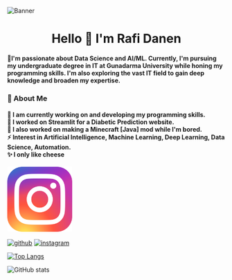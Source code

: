 ![Banner](https://i.imgur.com/elwn4bK.gif)


<h1 align="center">Hello 🎉 I'm Rafi Danen</h1>
<h4 align="left">🌟I'm passionate about Data Science and AI/ML. Currently, I'm pursuing my undergraduate degree in IT at Gunadarma University while honing my programming skills. I'm also exploring the vast IT field to gain deep knowledge and broaden my expertise.</h4>

<h3 align="left">💫 About Me</h3>
<h4> 
  🌱 I am currently working on and developing my programming skills.</br>
  🔭 I worked on Streamlit for a Diabetic Prediction website.</br>
  💬 I also worked on making a Minecraft [Java] mod while I'm bored.</br>
  ⚡ Interest in Artificial Intelligence, Machine Learning, Deep Learning, Data Science, Automation.</br>
  ✨ I only like cheese</h4> 
<div align="left"> 


<a href="https://instagram.com/yourusername" target="_blank">
  <img src="https://raw.githubusercontent.com/tandpfun/skill-icons/main/icons/Instagram.svg" width="150px" alt="Instagram" />
</a>



[<img src='https://cdn.jsdelivr.net/npm/simple-icons@3.0.1/icons/github.svg' alt='github' height='40'>](https://github.com/introvald)  [<img src='https://cdn.jsdelivr.net/npm/simple-icons@3.0.1/icons/instagram.svg' alt='instagram' height='40'>](https://www.instagram.com/rafi_danen/)  

[![Top Langs](https://github-readme-stats.vercel.app/api/top-langs/?username=introvald)](https://github.com/anuraghazra/github-readme-stats)

![GitHub stats](https://github-readme-stats.vercel.app/api?username=introvald&show_icons=true)  

